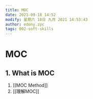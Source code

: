 ```yaml
---
title: MOC
date: 2021-09-18 14:52
modify: 星期六 18日 九月 2021 14:53:43
author: edony.zpc
tags: 002-soft-skills
---
```


# MOC

## 1. What is MOC
1. [[MOC Method]]
2. [[理解MOC]]